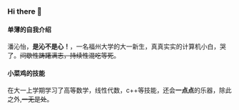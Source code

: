 ### Hi there 👋
#### 单薄的自我介绍
潘沁怡，**是沁不是心！**，一名福州大学的大一新生，真真实实的计算机小白，哭了。~~间歇性踌躇满志，持续性混吃等死~~。
#### 小菜鸡的技能
在大一上学期学习了高等数学，线性代数，c++等技能，还会**一点点**的乐器，除此之外,~~一无是处~~。
<!--
**keep-real2002/keep-real2002** is a ✨ _special_ ✨ repository because its `README.md` (this file) appears on your GitHub profile.


